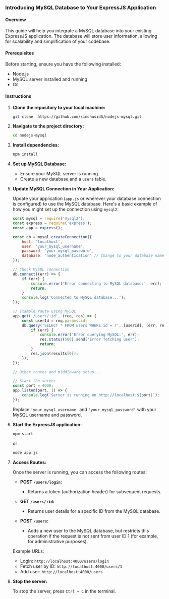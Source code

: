  

### Introducing MySQL Database to Your ExpressJS Application

#### Overview

This guide will help you integrate a MySQL database into your existing ExpressJS application. The database will store user information, allowing for scalability and simplification of your codebase.

#### Prerequisites

Before starting, ensure you have the following installed:

- Node.js
- MySQL server installed and running
- Git

#### Instructions

1. **Clone the repository to your local machine:**

   ```bash
   git clone  https://github.com/sindhusid5/nodejs-mysql.git 
   ```

2. **Navigate to the project directory:**

   ```bash
   cd nodejs-mysql
   ```

3. **Install dependencies:**

   ```bash
   npm install
   ```

4. **Set up MySQL Database:**

   - Ensure your MySQL server is running.
   - Create a new database and a `users` table.  

5. **Update MySQL Connection in Your Application:**

   Update your application (`app.js` or wherever your database connection is configured) to use the MySQL database. Here's a basic example of how you might set up the connection using `mysql2`:

   ```javascript
   const mysql = require('mysql2');
   const express = require('express');
   const app = express();

   const db = mysql.createConnection({
       host: 'localhost',
       user: 'your_mysql_username',
       password: 'your_mysql_password',
       database: 'node_authentication' // Change to your database name
   });

   // Check MySQL connection
   db.connect((err) => {
       if (err) {
           console.error('Error connecting to MySQL database:', err);
           return;
       }
       console.log('Connected to MySQL database...');
   });

   // Example route using MySQL
   app.get('/users/:id', (req, res) => {
       const userId = req.params.id;
       db.query('SELECT * FROM users WHERE id = ?', [userId], (err, results) => {
           if (err) {
               console.error('Error querying MySQL:', err);
               res.status(500).send('Error fetching user');
               return;
           }
           res.json(results[0]);
       });
   });

   // Other routes and middleware setup...

   // Start the server
   const port = 4000;
   app.listen(port, () => {
       console.log(`Server is running on http://localhost:${port}`);
   });
   ```

   Replace `'your_mysql_username'` and `'your_mysql_password'` with your MySQL username and password.

6. **Start the ExpressJS application:**

   ```bash
   npm start
   ```

   or

   ```bash
   node app.js
   ```

7. **Access Routes:**

   Once the server is running, you can access the following routes:

   - **POST `/users/login`:**
     - Returns a token (authorization header) for subsequent requests.
   
   - **GET `/users/:id`:**
     - Returns user details for a specific ID from the MySQL database.
   
   - **POST `/users`:**
     - Adds a new user to the MySQL database, but restricts this operation if the request is not sent from user ID 1 (for example, for administrative purposes).

   Example URLs:
   - Login: `http://localhost:4000/users/login`
   - Fetch user by ID: `http://localhost:4000/users/1`
   - Add user: `http://localhost:4000/users`

8. **Stop the server:**

   To stop the server, press `Ctrl + C` in the terminal.
 

